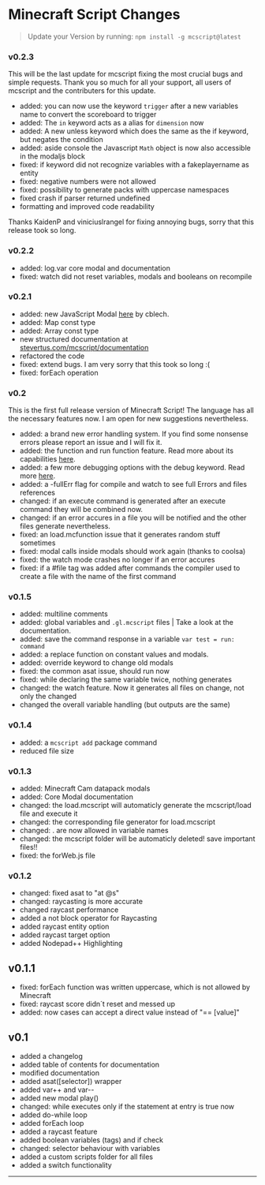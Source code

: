 # Minecraft Script Changes

> Update your Version by running: `npm install -g mcscript@latest`

### v0.2.3

This will be the last update for mcscript fixing the most crucial bugs and simple requests. Thank you so much for all your support, all users of mcscript and the contributers for this update.

- added: you can now use the keyword `trigger` after a new variables name to convert the scoreboard to trigger
- added: The `in` keyword acts as a alias for `dimension` now
- added: A new unless keyword which does the same as the if keyword, but negates the condition
- added: aside console the Javascript `Math` object is now also accessible in the modaljs block
- fixed: if keyword did not recognize variables with a fakeplayername as entity
- fixed: negative numbers were not allowed
- fixed: possibility to generate packs with uppercase namespaces
- fixed crash if parser returned undefined
- formatting and improved code readability

Thanks KaidenP and viniciuslrangel for fixing annoying bugs, sorry that this release took so long.

### v0.2.2

- added: log.var core modal and documentation
- fixed: watch did not reset variables, modals and booleans on recompile

### v0.2.1

- added: new JavaScript Modal [here](https://github.com/Stevertus/mcscript#modaljs) by cblech.
- added: Map const type
- added: Array const type
- new structured documentation at [stevertus.com/mcscript/documentation](https://stevertus.com/mcscript/documentation)
- refactored the code
- fixed: extend bugs. I am very sorry that this took so long :(
- fixed: forEach operation

### v0.2

This is the first full release version of Minecraft Script! The language has all the necessary features now. I am open for new suggestions nevertheless.

- added: a brand new error handling system. If you find some nonsense errors please report an issue and I will fix it.
- added: the function and run function feature. Read more about its capabilities [here](https://github.com/Stevertus/mcscript#functions).
- added: a few more debugging options with the debug keyword. Read more [here](https://github.com/Stevertus/mcscript#debugging).
- added: a -fullErr flag for compile and watch to see full Errors and files references
- changed: if an execute command is generated after an execute command they will be combined now.
- changed: if an error accures in a file you will be notified and the other files generate nevertheless.
- fixed: an load.mcfunction issue that it generates random stuff sometimes
- fixed: modal calls inside modals should work again (thanks to coolsa)
- fixed: the watch mode crashes no longer if an error accures
- fixed: if a #file tag was added after commands the compiler used to create a file with the name of the first command

### v0.1.5

- added: multiline comments
- added: global variables and `.gl.mcscript` files | Take a look at the documentation.
- added: save the command response in a variable `var test = run: command`
- added: a replace function on constant values and modals.
- added: override keyword to change old modals
- fixed: the common asat issue, should run now
- fixed: while declaring the same variable twice, nothing generates
- changed: the watch feature. Now it generates all files on change, not only the changed
- changed the overall variable handling (but outputs are the same)

### v0.1.4

- added: a `mcscript add` package command
- reduced file size

### v0.1.3

- added: Minecraft Cam datapack modals
- added: Core Modal documentation
- changed: the load.mcscript will automaticly generate the mcscript/load file and execute it
- changed: the corresponding file generator for load.mcscript
- changed: . are now allowed in variable names
- changed: the mcscript folder will be automaticly deleted! save important files!!
- fixed: the forWeb.js file

### v0.1.2

- changed: fixed asat to "at @s"
- changed: raycasting is more accurate
- changed raycast performance
- added a not block operator for Raycasting
- added raycast entity option
- added raycast target option
- added Nodepad++ Highlighting

## v0.1.1

- fixed: forEach function was written uppercase, which is not allowed by Minecraft
- fixed: raycast score didn´t reset and messed up
- added: now cases can accept a direct value instead of "== [value]"

## v0.1

- added a changelog
- added table of contents for documentation
- modified documentation
- added asat([selector]) wrapper
- added var++ and var--
- added new modal play()
- changed: while executes only if the statement at entry is true now
- added do-while loop
- added forEach loop
- added a raycast feature
- added boolean variables (tags) and if check
- changed: selector behaviour with variables
- added a custom scripts folder for all files
- added a switch functionality

---
